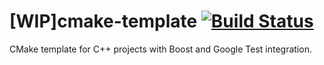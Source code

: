 # [WIP]cmake-template [![Build Status](https://travis-ci.org/paweldac/cmake-template.svg?branch=master)](https://travis-ci.org/paweldac/cmake-template)

CMake template for C++ projects with Boost and Google Test integration.
